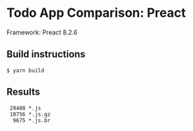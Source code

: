 # Todo App Comparison: Preact

Framework: Preact 8.2.6

## Build instructions

```
$ yarn build
```

## Results

```text
 29408 *.js
 10756 *.js.gz
  9675 *.js.br
```
